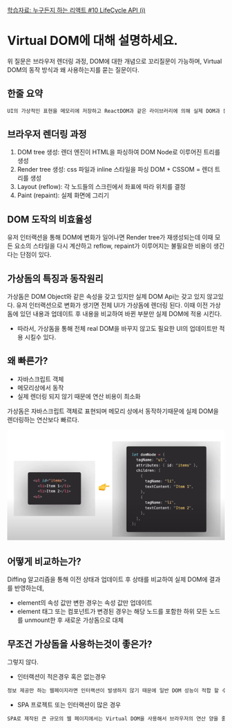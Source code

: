 [학습자료: 누구든지 하는 리액트 #10 LifeCycle API (i)](https://www.youtube.com/watch?v=Na_kP7X6KGs)

# Virtual DOM에 대해 설명하세요.
위 질문은 브라우저 렌더링 과정, DOM에 대한 개념으로 꼬리질문이 가능하며, Virtual DOM의 동작 방식과
왜 사용하는지를 묻는 질문이다.

## 한줄 요약
```markdown
UI의 가상적인 표현을 메모리에 저장하고 ReactDOM과 같은 라이브러리에 의해 실제 DOM과 동기화 하는것
```

## 브라우저 렌더링 과정
1. DOM tree 생성: 렌더 엔진이 HTML을 파싱하여 DOM Node로 이루어진 트리를 생성
2. Render tree 생성: css 파일과 inline 스타일을 파싱 DOM + CSSOM = 렌더 트리를 생성
3. Layout (reflow): 각 노드들의 스크린에서 좌표에 따라 위치를 결정
4. Paint (repaint): 실제 화면에 그리기

## DOM 도작의 비효율성
유저 인터랙션을 통해 DOM에 변화가 일어나면 Render tree가 재생성되는데 이때 모든 요소의 스타일을 다시
계산하고 reflow, repaint가 이루어지는 불필요한 비용이 생긴다는 단점이 있다.

## 가상돔의 특징과 동작원리
가상돔은 DOM Object와 같은 속성을 갖고 있지만 실제 DOM Api는 갖고 있지 않고있다.
유저 인터랙션으로 변화가 생기면 전체 UI가 가상돔에 렌더링 된다.
이때 이전 가상돔에 있던 내용과 업데이트 후 내용을 비교하여 바뀐 부분만 실제 DOM에 적용 시킨다.

- 따라서, 가상돔을 통해 전체 real DOM을 바꾸지 않고도 필요한 UI의 업데이트만 적용 시킬수 있다.

## 왜 빠른가?
- 자바스크립트 객체
- 메모리상에서 동작
- 실제 렌더링 되지 않기 때문에 연산 비용이 최소화

가상돔은 자바스크립트 객체로 표현되며 메모리 상에서 동작하기때문에 실제 DOM을 렌더링하는 연산보다 빠르다.

![image](./가상돔객체.png)

## 어떻게 비교하는가?
Diffing 알고리즘을 통해 이전 상태과 업데이트 후 상태를 비교하여 실제 DOM에 결과를 반영하는데,

- element의 속성 값만 변한 경우는 속성 값만 업데이트
- element 태그 또는 컴포넌트가 변경된 경우는 해당 노드를 포함한 하위 모든 노드를 unmount한 후 새로운 가상돔으로 대체

## 무조건 가상돔을 사용하는것이 좋은가?
그렇지 않다.

- 인터랙션이 적은경우 혹은 없는경우
```markdown
정보 제공만 하는 웹페이지라면 인터랙션이 발생하지 않기 때문에 일반 DOM 성능이 적합 할 수 있다.
```

- SPA 프로젝트 또는 인터랙션이 많은 경우
```markdown
SPA로 제작된 큰 규모의 웹 페이지에서는 Virtual DOM을 사용해서 브라우저의 연산 양을 줄여 성능을 개선할 수 있다.
```
